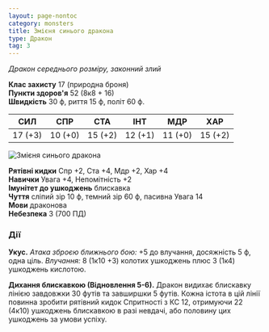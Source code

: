 ```yaml
---
layout: page-nontoc
category: monsters
title: Змієня синього дракона
type: Дракон
tag: 3
---
```


_Дракон середнього розміру, законний злий_

**Клас захисту** 17 (природна броня)    
**Пункти здоров'я** 52 (8к8 + 16)    
**Швидкість** 30 ф, риття 15 ф, політ 60 ф.

| СИЛ     | СПР     | СТА     | ІНТ     | МДР     | ХАР     |
| ------- | ------- | ------- | ------- | ------- | ------- |
| 17 (+3) | 10 (+0) | 15 (+2) | 12 (+1) | 11 (+0) | 15 (+2) |

![Змієня синього дракона](https://www.dndbeyond.com/avatars/thumbnails/21222/242/1000/1000/637708181281501343.jpeg)

**Рятівні кидки** Спр +2, Ста +4, Мдр +2, Хар +4    
**Навички** Увага +4, Непомітність +2    
**Імунітет до ушкоджень** блискавка    
**Чуття** сліпий зір 10 ф, темний зір 60 ф, пасивна Увага 14    
**Мови** драконова    
**Небезпека** 3 (700 ПД)

### Дії
**Укус.** _Атака зброєю ближнього бою:_ +5 до влучання, досяжність 5 ф, одна ціль. _Влучання:_ 8 (1к10 +3) колотих ушкоджень плюс 3 (1к4) ушкоджень кислотою.    

**Дихання блискавкою (Відновлення 5-6).** Дракон видихає блискавку лінією завдовжки 30 футів та завширшки 5 футів. Кожна істота в цій лінії повинна зробити рятівний кидок Спритності з КС 12, отримуючи 22 (4к10) ушкоджень блискавкою в разі невдачі, або половину цих ушкоджень за умови успіху.
